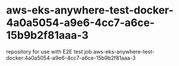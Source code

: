# aws-eks-anywhere-test-docker-4a0a5054-a9e6-4cc7-a6ce-15b9b2f81aaa-3
repository for use with E2E test job aws-eks-anywhere-test-docker:4a0a5054-a9e6-4cc7-a6ce-15b9b2f81aaa-3
